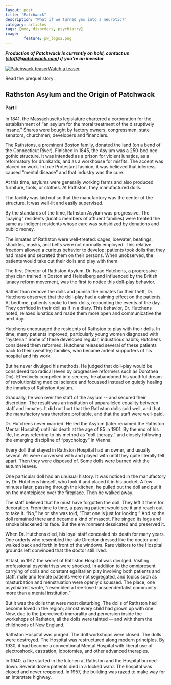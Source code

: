 ```yaml
---
layout: post
title: "Patchwack"
description: "What if we turned you into a neurotic?"
category: articles
tags: [mmo, disorders, psychiatry]
image: 
        feature: pw_logo2.png
---
```


***Production of Patchwack is currently on hold, contact us (staff@patchwack.com) if you're an investor***

<a href="https://www.youtube.com/watch?v=EcDLBNuFEmA" target="_blank"><img src="https://i1.ytimg.com/vi/EcDLBNuFEmA/mqdefault.jpg" 
alt="Patchwack teaser" />Watch a teaser</a>

Read the prequel story:

## Rathston Asylum and the Origin of Patchwack
 

#### Part I


In 1841, the Massachusetts legislature chartered a corporation for the establishment of “an asylum for the moral treatment of the disruptively insane.” Shares were bought by factory owners, congressmen, state senators, churchmen, developers and financiers.

The Rathstons, a prominent Boston family, donated the land (on a bend of the Connecticut River). Finished in 1845, the Asylum was a 250-bed neo-gothic structure. It was intended as a prison for violent lunatics, as a reformatory for drunkards, and as a workhouse for misfits. The accent was placed on work. In true Protestant fashion, it was believed that idleness caused “mental disease” and that industry was the cure.

At this time, asylums were generally working farms and also produced furniture, tools, or clothes. At Rathston, they manufactured dolls.

The facility was laid out so that the manufactory was the center of the structure. It was well-lit and easily supervised.

By the standards of the time, Rathston Asylum was progressive. The “paying” residents (lunatic members of affluent families) were treated the same as indigent residents whose care was subsidized by donations and public money.

The inmates of Rathston were well-treated: cages, icewater, beatings, shackles, masks, and belts were not normally employed. This relative freedom allowed a curious behavior to develop: patients took dolls that they had made and secreted them on their persons. When unobserved, the patients would take out their dolls and play with them.

The first Director of Rathston Asylum, Dr. Isaac Hutchens, a progressive physician trained in Boston and Heidelberg and influenced by the British lunacy reform movement, was the first to notice this doll-play behavior.

Rather than remove the dolls and punish the inmates for their theft, Dr. Hutchens observed that the doll-play had a calming effect on the patients. At bedtime, patients spoke to their dolls, recounting the events of the day. They confided in their doll as if in a diary. This behavior, Dr. Hutchens noted, relaxed lunatics and made them more open and communicative the next day.

Hutchens encouraged the residents of Rathston to play with their dolls. In time, many patients improved, particularly young women diagnosed with “hysteria.” Some of these developed regular, industrious habits; Hutchens considered them reformed. Hutchens released several of these patients back to their (wealthy) families, who became ardent supporters of his hospital and his work.

But he never divulged his methods. He judged that doll-play would be considered too radical (even by progressive reformers such as Dorothea Dix). Effectively compelled into secrecy, he abandoned his youthful dream of revolutionizing medical science and focussed instead on quietly healing the inmates of Rathston Asylum.

Gradually, he won over the staff of the asylum -- and secured their discretion. The result was an institution of unparalleled equality between staff and inmates. It did not hurt that the Rathston dolls sold well, and that the manufactory was therefore profitable, and that the staff were well-paid.

Dr. Hutchens never married. He led the Asylum (later renamed the Rathston Mental Hospital) until his death at the age of 85 in 1901. By the end of his life, he was referring to his method as “doll therapy,” and closely following the emerging discipline of “psychology” in Vienna.

Every doll that stayed in Rathston Hospital had an owner, and usually several. All were conversed with and played with until they quite literally fell apart. Then they were disposed of. Some dolls were burned with the autumn leaves.

One particular doll had an unusual history. It was noticed in the manufactory by Dr. Hutchens himself, who took it and placed it in his pocket. A few minutes later, passing through the kitchen, he pulled out the doll and put it on the mantelpiece over the fireplace. Then he walked away. 

The staff believed that he must have forgotten the doll. They left it there for decoration. From time to time, a passing patient would see it and reach out to take it. “No,” he or she was told, “That one is just for looking.” And so the doll remained there and became a kind of mascot. Fire singed its legs and smoke blackened its face. But the environment dessicated and preserved it.

When Dr. Hutchens died, his loyal staff concealed his death for many years. One orderly who resembled the late Director dressed like the doctor and walked back and forth in front of the windows. Rare visitors to the Hospital grounds left convinced that the doctor still lived.

At last, in 1917, the secret of Rathston Hospital was divulged. Visiting professional psychiatrists were shocked. In addition to the omnipresent carrying of dolls and constant egalitarian play involving both patients and staff, male and female patients were not segregated, and topics such as masturbation and menstruation were openly discussed. The place, one psychiatrist wrote, “resembled a free-love transcendentalist community more than a mental institution.”

But it was the dolls that were most disturbing. The dolls of Rathston had become loved in the region; almost every child had grown up with one. Now, due to the (perceived) immorality and perversion inside the workshops of Rathston, all the dolls were tainted -- and with them the childhoods of New England.

Rathston Hospital was purged. The doll workshops were closed. The dolls were destroyed. The Hospital was restructured along modern principles. By 1930, it had become a conventional Mental Hospital with liberal use of electroshock, castration, lobotomies, and other advanced therapies.

In 1940, a fire started in the kitchen at Rathston and the Hospital burned down. Several dozen patients died in a locked ward. The hospital was closed and never reopened. In 1957, the building was razed to make way for an interstate highway.